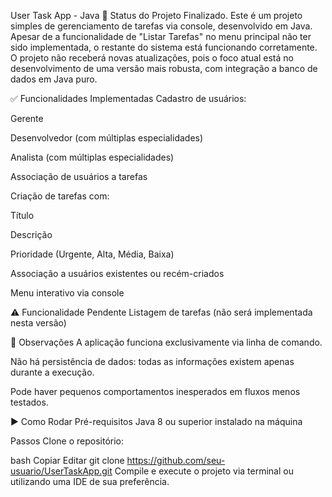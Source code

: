 User Task App - Java
📌 Status do Projeto
Finalizado.
Este é um projeto simples de gerenciamento de tarefas via console, desenvolvido em Java. Apesar de a funcionalidade de "Listar Tarefas" no menu principal não ter sido implementada, o restante do sistema está funcionando corretamente. O projeto não receberá novas atualizações, pois o foco atual está no desenvolvimento de uma versão mais robusta, com integração a banco de dados em Java puro.

✅ Funcionalidades Implementadas
Cadastro de usuários:

Gerente

Desenvolvedor (com múltiplas especialidades)

Analista (com múltiplas especialidades)

Associação de usuários a tarefas

Criação de tarefas com:

Título

Descrição

Prioridade (Urgente, Alta, Média, Baixa)

Associação a usuários existentes ou recém-criados

Menu interativo via console

⚠️ Funcionalidade Pendente
Listagem de tarefas (não será implementada nesta versão)

📝 Observações
A aplicação funciona exclusivamente via linha de comando.

Não há persistência de dados: todas as informações existem apenas durante a execução.

Pode haver pequenos comportamentos inesperados em fluxos menos testados.

▶️ Como Rodar
Pré-requisitos
Java 8 ou superior instalado na máquina

Passos
Clone o repositório:

bash
Copiar
Editar
git clone https://github.com/seu-usuario/UserTaskApp.git
Compile e execute o projeto via terminal ou utilizando uma IDE de sua preferência.

